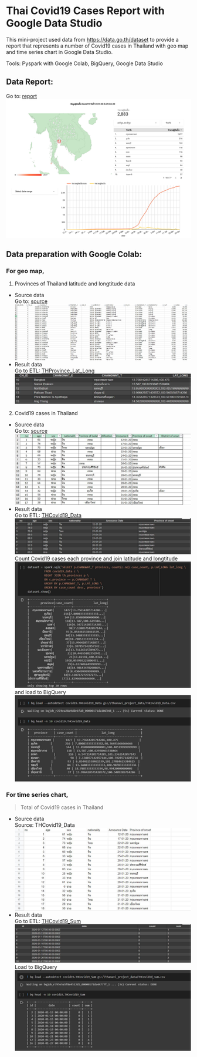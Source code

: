 # Thai Covid19 Cases Report with Google Data Studio

This mini-project used data from https://data.go.th/dataset to provide a report that represents a number of Covid19 cases in Thailand with geo map and time series chart in Google Data Studio.

Tools: Pyspark with Google Colab, BigQuery, Google Data Studio

## Data Report:  
Go to: [report](https://datastudio.google.com/reporting/21a59607-9cae-4a3e-8ce6-b3793dd2c7cc)
![](https://github.com/ThanaVi/THCovid19_Report/blob/master/images/THCovid19_Report-1.jpg)

## Data preparation with Google Colab:  
### For geo map,  
 1. Provinces of Thailand latitude and longtitude data  
 - Source data  
 Go to: [source](https://data.go.th/dataset/item_c6d42e1b-3219-47e1-b6b7-dfe914f27910)  
 ![](https://github.com/ThanaVi/THCovid19_Report/blob/master/images/tambon.JPG)  
 - Result data  
 Go to ETL: [THProvince_Lat_Long](https://colab.research.google.com/drive/1axYcf9lB90o2gogJ_jQgy7SE-0qyxS8h?usp=sharing)  
 ![Result](https://github.com/ThanaVi/THCovid19_Report/blob/master/images/province_lat_long.JPG)  
 
 2. Covid19 cases in Thailand  
 - Source data  
 Go to: [source](https://data.go.th/dataset/covid-19-daily)  
 ![](https://github.com/ThanaVi/THCovid19_Report/blob/master/images/data.JPG)  
 - Result data  
 Go to ETL: [THCovid19_Data](https://colab.research.google.com/drive/145h5YYKzitwuB6uR-LcNFkiIZUGHiK_N?usp=sharing)  
 ![Result](https://github.com/ThanaVi/THCovid19_Report/blob/master/images/edited_covid19.JPG)  
 Count Covid19 cases each province and join latitude and longtitude  
 ![](https://github.com/ThanaVi/THCovid19_Report/blob/master/images/join.JPG)   
 and load to BigQuery   
 ![](https://github.com/ThanaVi/THCovid19_Report/blob/master/images/load2BQ.JPG)
 
### For time series chart,  
 >Total of Covid19 cases in Thailand  
  - Source data  
  Source: THCovid19_Data
  ![](https://github.com/ThanaVi/THCovid19_Report/blob/master/images/data2.JPG)  
  - Result data  
  Go to ETL: [THCovid19_Sum](https://colab.research.google.com/drive/1ypdBASkCsHhRr95qLCxP8Y_YdEyG-4JM?usp=sharing)    
  ![Result](https://github.com/ThanaVi/THCovid19_Report/blob/master/images/covid19_sum.JPG)  
  Load to BigQuery 
  ![](https://github.com/ThanaVi/THCovid19_Report/blob/master/images/load2BQ_total.JPG)








